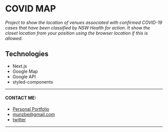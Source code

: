 # COVID MAP


*Project to show the location of venues associated with confirmed COVID-19 cases that have been classified by NSW Health for action. It show the closet location from your position using the browser location if this is allowed.*


## Technologies
  * Next.js
  * Google Map
  * Google API
  * styled-components

***
#### CONTACT ME: 
  * [Personal Portfolio ](https://www.bmunz.dev)
  * munzbe@gmail.com
  * [twitter ](https://twitter.com/moonbe77)
***
